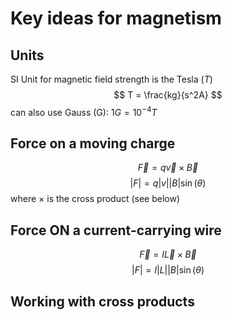 # Key ideas for magnetism


## Units
SI Unit for magnetic field strength is the Tesla ($T$) 
$$
T = \frac{kg}{s^2A}
$$
can also use Gauss (G): $1G = 10^{-4} T$

## Force on a moving charge

$$
\vec F = q \vec v \times \vec B
$$
$$
|F| = q|v||B|\sin(\theta)
$$
where $\times$ is the cross product (see below)

## Force ON a current-carrying wire
$$
\vec F = I \vec L \times \vec B
$$
$$
|F| = I|L||B|\sin(\theta)
$$



## Working with cross products

